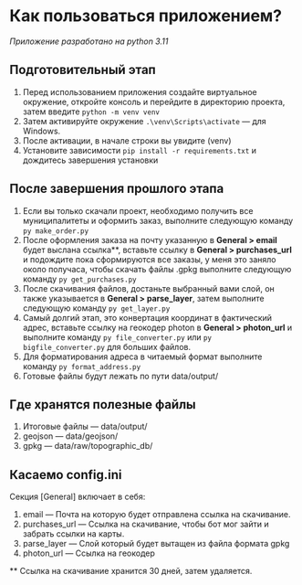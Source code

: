 <h1>Как пользоваться приложением?</h1>
<p><i>Приложение разработано на python 3.11</i></p>

<h2>Подготовительный этап</h2>
<ol>
  <li>Перед использованием приложения создайте виртуальное окружение, откройте консоль и перейдите в директорию проекта, затем введите <code>python -m venv venv</code></li>
  <li>Затем активируйте окружение <code>.\venv\Scripts\activate</code> — для Windows.</li>
  <li>После активации, в начале строки вы увидите (venv)</li>
  <li>Установите зависимости <code>pip install -r requirements.txt</code> и дождитесь завершения установки</li>
</ol>

<h2>После завершения прошлого этапа</h2>
<ol>
  <li>Если вы только скачали проект, необходимо получить все муниципалитеты и оформить заказ, выполните следующую команду <code>py make_order.py</code></li>
  <li>После оформления заказа на почту указанную в <b>General > email</b> будет выслана ссылка**, вставьте ссылку в <b>General > purchases_url</b> и подождите пока сформируются все заказы, у меня это заняло около получаса, чтобы скачать файлы .gpkg выполните следующую команду <code>py get_purchases.py</code></li>
  <li>После скачивания файлов, достаньте выбранный вами слой, он также указывается в <b>General > parse_layer</b>, затем выполните следующую команду <code>py get_layer.py</code></li>
  <li>Самый долгий этап, это конвертация координат в фактический адрес, вставьте ссылку на геокодер photon в <b>General > photon_url</b> и выполните команду <code>py file_converter.py</code> или <code>py bigfile_converter.py</code> для больших файлов.</li>
  <li>Для форматирования адреса в читаемый формат выполните команду <code>py format_address.py</code></li>
  <li>Готовые файлы будут лежать по пути data/output/</li>
</ol>

<h2>Где хранятся полезные файлы</h2>
<ol>
  <li>Итоговые файлы — data/output/</li>
  <li>geojson — data/geojson/</li>
  <li>gpkg — data/raw/topographic_db/</li>
</ol>

<h2>Касаемо config.ini</h2>
<p>Секция [General] включает в себя:</p>
<ol>
  <li>email — Почта на которую будет отправлена ссылка на скачивание.</li>
  <li>purchases_url — Ссылка на скачивание, чтобы бот мог зайти и забрать ссылки на карты.</li>
  <li>parse_layer — Слой который будет вытащен из файла формата gpkg</li>
  <li>photon_url — Ссылка на геокодер</li>
</ol>


** Ссылка на скачивание хранится 30 дней, затем удаляется.
